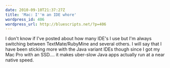 ```yaml
---
date: 2010-09-10T21:37:27Z
title: 'Mac: I''m an IDE whore'
wordpress_id: 406
wordpress_url: http://bluescripts.net/?p=406
---
```


I don't know if I've posted about how many IDE's I use but I'm always switching between TextMate/RubyMine and several others. I will say that I have been sticking more with the Java variant IDEs though since I got my Mac Pro with an SSD.... it makes uber-slow Java apps actually run at a near native speed.
